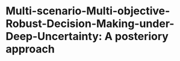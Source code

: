 # Multi-scenario-Multi-objective-Robust-Decision-Making-under-Deep-Uncertainty: A posteriory approach
